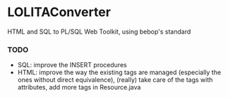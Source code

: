 LOLITAConverter
===============

HTML and SQL to PL/SQL Web Toolkit, using bebop's standard 


### TODO

- SQL: improve the INSERT procedures
- HTML: improve the way the existing tags are managed (especially the ones without direct equivalence), (really) take care of the tags with attributes, add more tags in Resource.java 

